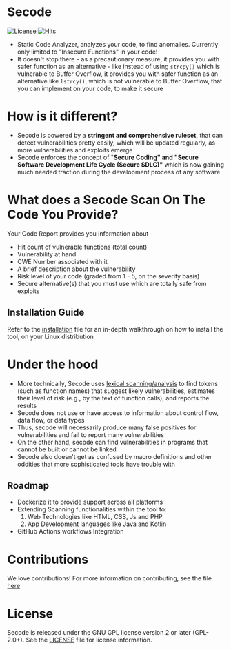 # Secode

[![License](https://img.shields.io/badge/License-Apache_2.0-blue.svg)](https://opensource.org/licenses/Apache-2.0) [![Hits](https://hits.seeyoufarm.com/api/count/incr/badge.svg?url=https%3A%2F%2Fgithub.com%2FAliasgarSabunwala%2FSecode%2F&count_bg=%2379C83D&title_bg=%23555555&icon=&icon_color=%23E7E7E7&title=TOOL+VIEWS&edge_flat=false)](https://hits.seeyoufarm.com)

- Static Code Analyzer, analyzes your code, to find anomalies. Currently only limited to "Insecure Functions" in your code!
- It doesn't stop there - as a precautionary measure, it provides you with safer function as an alternative - like instead of using `strcpy()` which is vulnerable to Buffer Overflow, it provides you with safer function as an alternative like `lstrcy()`, which is not vulnerable to Buffer Overflow, that you can implement on your code, to make it secure

# How is it different?
- Secode is powered by a **stringent and comprehensive ruleset**, that can detect vulnerabilities pretty easily, which will be updated regularly, 
as more vulnerabilities and exploits emerge
- Secode enforces the concept of "**Secure Coding" and "Secure Software Development Life Cycle (Secure SDLC)"** which is now gaining much needed traction during the development process of any software


# What does a Secode Scan On The Code You Provide?
Your Code Report provides you information about -

- Hit count of vulnerable functions (total count)
- Vulnerability at hand
- CWE Number associated with it
- A brief description about the vulnerability
- Risk level of your code (graded from 1 - 5, on the severity basis)
- Secure alternative(s) that you must use which are totally safe from exploits


## Installation Guide
Refer to the [installation](INSTALL.md) file for an in-depth walkthrough on how to install the tool, on your Linux distribution


# Under the hood
- More technically, Secode uses [lexical scanning/analysis](https://en.wikipedia.org/wiki/Lexical_analysis) to find tokens (such as function names) that suggest likely vulnerabilities, estimates their level of risk (e.g., by the text of function calls), and reports the results
- Secode does not use or have access to information about control flow, data flow, or data types
- Thus, secode will necessarily produce many false positives for vulnerabilities and fail to report many vulnerabilities
- On the other hand, secode can find vulnerabilities in programs that cannot be built or cannot be linked
- Secode also doesn't get as confused by macro definitions and other oddities that more sophisticated tools have trouble with


## Roadmap
- Dockerize it to provide support across all platforms
- Extending Scanning functionalities within the tool to: 
    1. Web Technologies like HTML, CSS, Js and PHP
    2. App Development languages like Java and Kotlin
- GitHub Actions workflows Integration


# Contributions
We love contributions! For more information on contributing, see the file [here](CONTRIBUTING.md)


# License
Secode is released under the GNU GPL license version 2 or later (GPL-2.0+). See the [LICENSE](LICENSE) file for license information.
